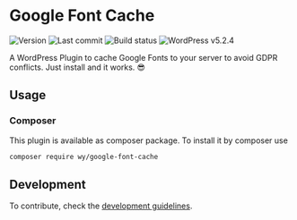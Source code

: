 # Google Font Cache
![Version](https://img.shields.io/badge/version-v1.0.0-violet.svg)
![Last commit](https://img.shields.io/github/last-commit/wysiwyg-software-design/google-font-cache.svg?style=flat)
![Build status](https://api.travis-ci.org/wysiwyg-software-design/google-font-cache.svg?branch=develop)
![WordPress v5.2.4](https://img.shields.io/badge/wordpress-v5.2.4-blue.svg)

A WordPress Plugin to cache Google Fonts to your server to avoid GDPR conflicts. Just install and it works. 😎

## Usage
### Composer
This plugin is available as composer package. To install it by composer use

```bash
composer require wy/google-font-cache
```

## Development
To contribute, check the [development guidelines](./docs/DEVELOPMENT.md).